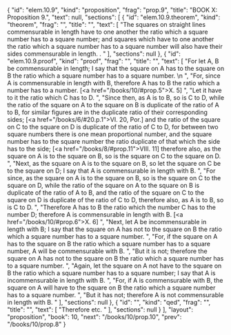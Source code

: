 {
  "id": "elem.10.9",
  "kind": "proposition",
  "frag": "prop.9",
  "title": "BOOK X: Proposition 9.",
  "text": null,
  "sections": [
    {
      "id": "elem.10.9.theorem",
      "kind": "theorem",
      "frag": "",
      "title": "",
      "text": [
        "The squares on straight lines commensurable in length have to one another the ratio which a square number has to a square number; and squares which have to one another the ratio which a square number has to a square number will also have their sides commensurable in length. <title>But the squares on straight lines incommensurable in length have not to one another the ratio which a square number has to a square number; and squares which have not to one another the ratio which a square number has to a square number will not have their sides commensurable in length either</title>. "
      ],
      "sections": null
    },
    {
      "id": "elem.10.9.proof",
      "kind": "proof",
      "frag": "",
      "title": "",
      "text": [
        "For let A, B be commensurable in length; I say that the square on A has to the square on B the ratio which a square number has to a square number. \n      ",
        "For, since A is commensurable in length with B, therefore A has to B the ratio which a number has to a number. [<a href=\"/books/10/#prop.5\">X. 5</a>] ",
        "Let it have to it the ratio which C has to D. ",
        "Since then, as A is to B, so is C to D, while the ratio of the square on A to the square on B is duplicate of the ratio of A to B, for similar figures are in the duplicate ratio of their corresponding sides; [<a href=\"/books/6/#20.p.1\">VI. 20, Por.</a>] and the ratio of the square on C to the square on D is duplicate of the ratio of C to D, for between two square numbers there is one mean proportional number, and the square number has to the square number the ratio duplicate of that which the side has to the side; [<a href=\"/books/8/#prop.11\">VIII. 11</a>] therefore also, as the square on A is to the square on B, so is the square on C to the square on D. ",
        "Next, as the square on A is to the square on B, so let the square on C be to the square on D; I say that A is commensurable in length with B. ",
        "For since, as the square on A is to the square on B, so is the square on C to the square on D, while the ratio of the square on A to the square on B is duplicate of the ratio of A to B, and the ratio of the square on C to the square on D is duplicate of the ratio of C to D, therefore also, as A is to B, so is C to D. ",
        "Therefore A has to B the ratio which the number C has to the number D; therefore A is commensurable in length with B. [<a href=\"/books/10/#prop.6\">X. 6</a>] ",
        "Next, let A be incommensurable in length with B; I say that the square on A has not to the square on B the ratio which a square number has to a square number. ",
        "For, if the square on A has to the square on B the ratio which a square number has to a square number, A will be commensurable with B. ",
        "But it is not; therefore the square on A has not to the square on B the ratio which a square number has to a square number. ",
        "Again, let the square on A not have to the square on B the ratio which a square number has to a square number; I say that A is incommensurable in length with B. ",
        "For, if A is commensurable with B, the square on A will have to the square on B the ratio which a square number has to a square number. ",
        "But it has not; therefore A is not commensurable in length with B. "
      ],
      "sections": null
    },
    {
      "id": "",
      "kind": "qed",
      "frag": "",
      "title": "",
      "text": [
        "Therefore etc. "
      ],
      "sections": null
    }
  ],
  "layout": "proposition",
  "book": 10,
  "next": "/books/10/prop.10",
  "prev": "/books/10/prop.8"
}
